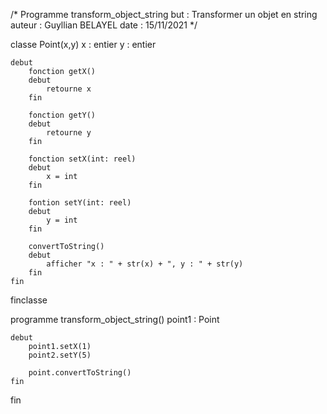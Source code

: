 /*
Programme transform_object_string
but : Transformer un objet en string
auteur : Guyllian BELAYEL
date : 15/11/2021
*/

classe Point(x,y) 
    x : entier
    y : entier

    debut
        fonction getX()
        debut
            retourne x
        fin

        fonction getY()
        debut
            retourne y
        fin

        fonction setX(int: reel)
        debut
            x = int
        fin

        fontion setY(int: reel)
        debut
            y = int
        fin

        convertToString()
        debut
            afficher "x : " + str(x) + ", y : " + str(y)
        fin
    fin
finclasse

programme transform_object_string()
    point1 : Point

    debut
        point1.setX(1)
        point2.setY(5)

        point.convertToString()
    fin
fin